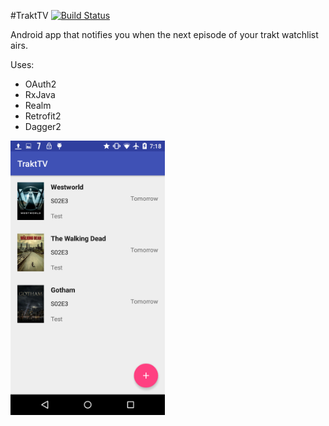 #TraktTV
[![Build Status](https://travis-ci.org/dansirbu/TraktTV.svg?branch=master)](https://travis-ci.org/dansirbu/TraktTV)

Android app that notifies you when the next episode of your trakt watchlist airs.

Uses:
- OAuth2
- RxJava
- Realm
- Retrofit2
- Dagger2


<img src="screenshots/main_screen.png" width="49%" />

<!--
200x285 poster size
## Screenshots
<img src="screenshots/screenshot1.png" width="49%" />
<img src="screenshots/screenshot2.png" width="49%" />
-->
